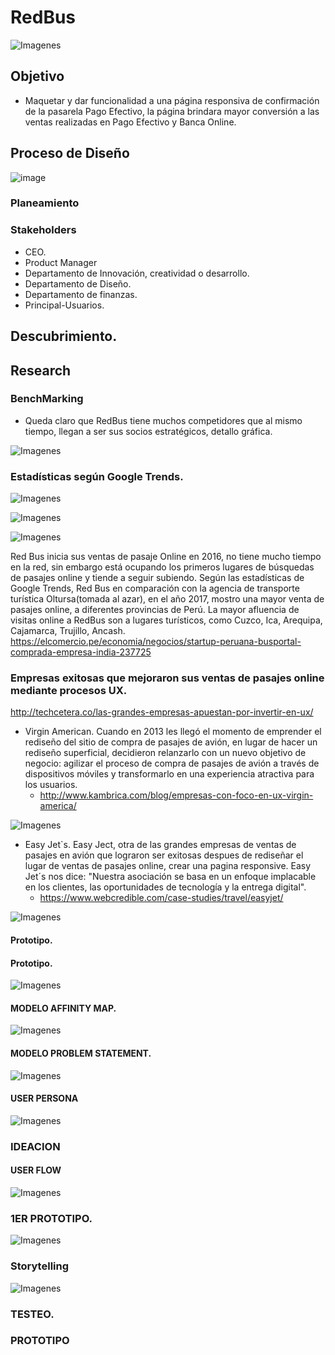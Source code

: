 
# RedBus

![Imagenes](img/pantallainicio.png) 


## Objetivo
- Maquetar y dar funcionalidad a una página responsiva de confirmación de la pasarela Pago Efectivo, la página brindara mayor conversión a las ventas realizadas en Pago Efectivo y Banca Online.

## Proceso de Diseño

![image](https://user-images.githubusercontent.com/32305619/37770646-16dbf7ce-2da3-11e8-91aa-2f6ffc3725be.png)


### Planeamiento
### Stakeholders
- CEO.
- Product Manager
- Departamento de Innovación, creatividad o desarrollo.
- Departamento de Diseño.
- Departamento de finanzas.
- Principal-Usuarios.

## Descubrimiento.
## Research
### BenchMarking
- Queda claro que RedBus tiene muchos competidores que al mismo tiempo, llegan a ser sus socios estratégicos, detallo gráfica.

![Imagenes](img/plantllabechmarking.jpg) 

### Estadísticas según Google Trends.

![Imagenes](img/estadisticaRedBus.png) 

![Imagenes](img/estadisticaRedBusvsOltursa.png) 

![Imagenes](img/comparativasRedBusvsOltursa.jpg) 

Red Bus inicia sus ventas de pasaje Online en 2016, no tiene mucho tiempo en la red, sin embargo está ocupando los primeros lugares de búsquedas de pasajes online y tiende a seguir subiendo. Según las estadísticas de Google Trends, Red Bus en comparación con la agencia de transporte turística Oltursa(tomada al azar), en el año  2017, mostro una mayor venta de pasajes online, a diferentes provincias de Perú. La mayor afluencia de visitas online a RedBus son a lugares turísticos, como Cuzco, Ica, Arequipa, Cajamarca, Trujillo, Ancash.
https://elcomercio.pe/economia/negocios/startup-peruana-busportal-comprada-empresa-india-237725

### Empresas exitosas que mejoraron sus ventas de pasajes online mediante procesos UX.
http://techcetera.co/las-grandes-empresas-apuestan-por-invertir-en-ux/

- Virgin American.
    Cuando en 2013 les llegó el momento de emprender el rediseño del sitio de compra de pasajes de avión, en lugar de hacer un rediseño superficial, decidieron relanzarlo con un nuevo objetivo de negocio: agilizar el proceso de compra de pasajes de avión a través de dispositivos móviles y transformarlo en una experiencia atractiva para los usuarios. 
   - http://www.kambrica.com/blog/empresas-con-foco-en-ux-virgin-america/

![Imagenes](img/Virgin.png) 

- Easy Jet`s.
    Easy Ject, otra de las grandes empresas de ventas de pasajes en avión que lograron ser exitosas despues de rediseñar el lugar de ventas de pasajes online, crear una pagina responsive. Easy Jet´s nos dice: "Nuestra asociación se basa en un enfoque implacable en los clientes, las oportunidades de tecnología y la entrega digital".
    - https://www.webcredible.com/case-studies/travel/easyjet/

![Imagenes](img/easyjets.png) 

#### Prototipo.
#### Prototipo.
![Imagenes](img/PLANTILLATIKET.png) 


#### MODELO AFFINITY MAP.
![Imagenes](affinityMap1.jpg) 

#### MODELO PROBLEM STATEMENT.
![Imagenes](problemstatement1.jpg) 

#### USER PERSONA
![Imagenes](userpersona1.png) 


### IDEACION

#### USER FLOW
![Imagenes](userpersona1.png) 

### 1ER PROTOTIPO.
![Imagenes](sketches1.png) 


### Storytelling
![Imagenes](historia.png) 

### TESTEO.

### PROTOTIPO




